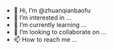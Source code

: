 - 👋 Hi, I’m @zhuanqianbaofu
- 👀 I’m interested in ...
- 🌱 I’m currently learning ...
- 💞️ I’m looking to collaborate on ...
- 📫 How to reach me ...

<!---
zhuanqianbaofu/zhuanqianbaofu is a ✨ special ✨ repository because its `README.md` (this file) appears on your GitHub profile.
You can click the Preview link to take a look at your changes.
--->
